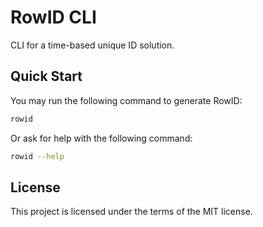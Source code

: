 # RowID CLI

CLI for a time-based unique ID solution.

## Quick Start

You may run the following command to generate RowID:

```bash
rowid
```

Or ask for help with the following command:

```bash
rowid --help
```

## License

This project is licensed under the terms of the MIT license.
